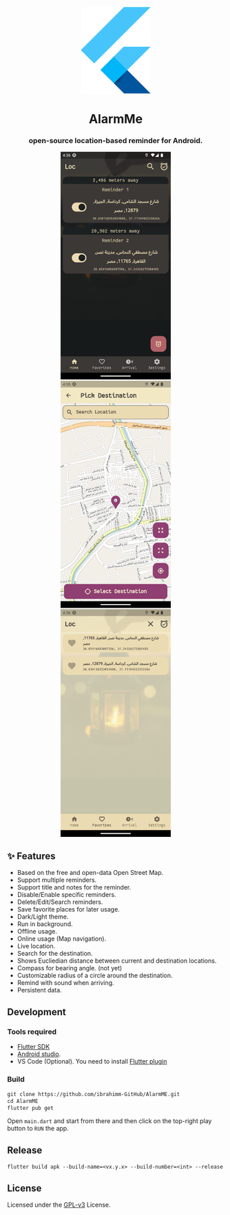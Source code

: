 <div align="center">
  <img src="assets/images/icon.png" height="200px"></img>
</div>

<h1 align="center">AlarmMe</h1>
<h3 align="center">open-source location-based reminder for Android.</h3>


<p align='center'>
</p>

<p align='center'>
  <img src="fastlane/metadata/android/en-US/images/phoneScreenshots/1.png" width="256"/>
  <img src="fastlane/metadata/android/en-US/images/phoneScreenshots/2.png" width="256"/>
  <img src="fastlane/metadata/android/en-US/images/phoneScreenshots/3.png" width="256"/>
</p>

## ✨ Features

- Based on the free and open-data Open Street Map.
- Support multiple reminders.
- Support title and notes for the reminder.
- Disable/Enable specific reminders.
- Delete/Edit/Search reminders.
- Save favorite places for later usage.
- Dark/Light theme.
- Run in background.
- Offline usage.
- Online usage (Map navigation).
- Live location.
- Search for the destination.
- Shows Eucliedian distance between current and destination locations.
- Compass for bearing angle. (not yet)
- Customizable radius of a circle around the destination.
- Remind with sound when arriving.
- Persistent data.

## Development

### Tools required

- [Flutter SDK](https://docs.flutter.dev/get-started/install/windows)
- [Android studio](https://developer.android.com/studio).
- VS Code (Optional). You need to install [Flutter plugin](https://marketplace.visualstudio.com/items?itemName=Dart-Code.flutter)

### Build

```shell
git clone https://github.com/ibrahimm-GitHub/AlarmME.git
cd AlarmME
flutter pub get
```

Open `main.dart` and start from there and then click on the top-right play button to `RUN` the app.

## Release

```shell
flutter build apk --build-name=<vx.y.x> --build-number=<int> --release
```

## License

Licensed under the [GPL-v3](LICENSE) License.
